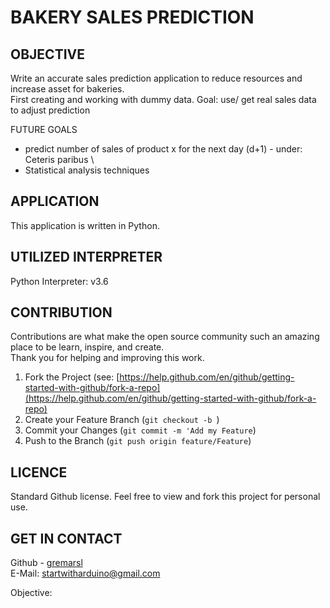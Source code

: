 
# BAKERY SALES PREDICTION

## OBJECTIVE
Write an accurate sales prediction application to reduce resources and increase asset 
for bakeries. \
First creating and working with dummy data. Goal: use/ get real sales data to adjust prediction

FUTURE GOALS
* predict number of sales of product x for the next day (d+1) - under: Ceteris paribus \
* Statistical analysis techniques 
## APPLICATION
This application is written in Python.


## UTILIZED INTERPRETER 
Python Interpreter: v3.6

## CONTRIBUTION
Contributions are what make the open source community such an amazing place to be learn, inspire, and create. 
\
Thank you for helping and improving this work. 

1. Fork the Project (see: [https://help.github.com/en/github/getting-started-with-github/fork-a-repo](https://help.github.com/en/github/getting-started-with-github/fork-a-repo)
2. Create your Feature Branch (`git checkout -b `)
3. Commit your Changes (`git commit -m 'Add my Feature`)
4. Push to the Branch (`git push origin feature/Feature`)

## LICENCE 
Standard Github license. Feel free to view and fork this project for personal use.

## GET IN CONTACT 
Github - [gremarsl](https://github.com/gremarsl)\
E-Mail:  [startwitharduino@gmail.com ](startwitharduino@gmail.com)



Objective: 

